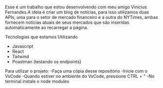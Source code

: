 Esse é um trabalho que estou desenvolvendo com meu amigo Vinícius Fernandes.A ideia é criar um blog de notícias, para isso utilizamos duas APIs, uma para o setor de mercado financeiro
e a outra do NYTimes, ambas fornecem notícias atuais de seus mercados que são inseridas automáticamente ao recarregar a página.

Tecnologias que estamos Utilizando
- Javascript
- React
- Tailwind
- Poastman (testando os endpoints)

Para utilizar o projeto:
-Faça uma cópia desse repositório
-Inicie com o VsCode
-Quando estiver no ambiente do VsCode, pressione CTRL + "
-No terminal instale o node modules
